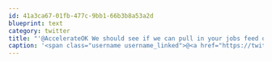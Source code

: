 ```yaml
---
id: 41a3ca67-01fb-477c-9bb1-66b3b8a53a2d
blueprint: text
category: twitter
title: "'@AccelerateOK We should see if we can pull in your jobs feed onto the @okdg site"
caption: '<span class="username username_linked">@<a href="https://twitter.com/AccelerateOK" title="Accelerate Okanagan">AccelerateOK</a></span> We should see if we can pull in your jobs feed onto the <span class="username username_linked">@<a href="https://twitter.com/okdg" title="OKDG">okdg</a></span> site'
---
```

